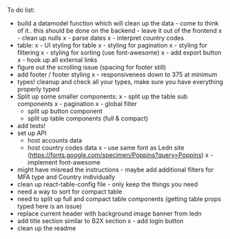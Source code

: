 To do list:

- build a datamodel function which will clean up the data - come to think of it.. this should be done on the backend - leave it out of the frontend
    x - clean up nulls
    x - parse dates
    x - interpret country codes
- table:
    x - UI styling for table
    x - styling for pagination
    x - styling for filtering
    x - styling for sorting (use font-awesome)
x - add export button
x - hook up all external links
- figure out the scrolling issue (spacing for footer still)
- add footer / footer styling
x - responsiveness down to 375 at minimum
- types! cleanup and check all your types, make sure you have everything properly typed
- Split up some smaller components:
    x - split up the table sub components
        x - pagination
        x - global filter
    - split up button component
    - split up table components (full & compact)
- add tests!
- set up API
    - host accounts data
    - host country codes data
x - use same font as Ledn site (https://fonts.google.com/specimen/Poppins?query=Poppins)
x - implement font-awesome
- might have misread the instructions - maybe add additional filters for MFA type and Country individually
- clean up react-table-config file - only keep the things you need
- need a way to sort for compact table
- need to split up full and compact table components (getting table props typed here is an issue)
- replace current header with background image banner from ledn
- add title section similar to B2X section
x - add login button
- clean up the readme